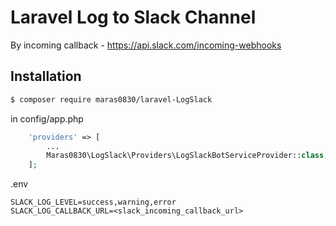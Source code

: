 # Laravel Log to Slack Channel 

By incoming callback - https://api.slack.com/incoming-webhooks

## Installation


```bash
$ composer require maras0830/laravel-LogSlack
```

in config/app.php
```php
    'providers' => [
    	...
        Maras0830\LogSlack\Providers\LogSlackBotServiceProvider::class,
    ];		
```

.env
```
SLACK_LOG_LEVEL=success,warning,error
SLACK_LOG_CALLBACK_URL=<slack_incoming_callback_url>
```